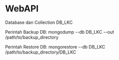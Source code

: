 # WebAPI
Database dan Collection DB_LKC

Perintah Backup DB:
   mongodump --db DB_LKC --out /path/to/backup_directory

Perintah Restore DB:
   mongorestore --db DB_LKC /path/to/backup_directory/DB_LKC


